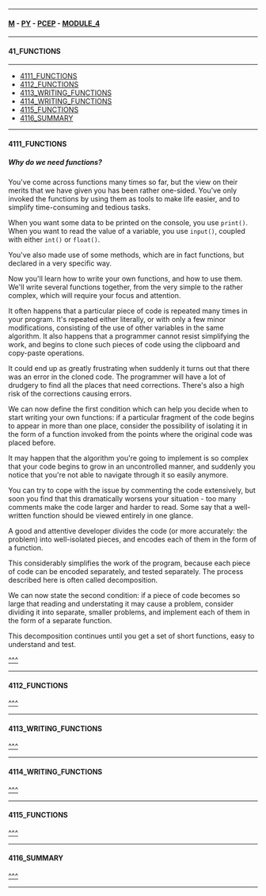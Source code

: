 
---

#### [M](https://github.com/ttltrk/TTT/blob/master/menu.md) - [PY](https://github.com/ttltrk/TTT/blob/master/PY/PY.md) - [PCEP](https://github.com/ttltrk/TTT/blob/master/PY/PCEP/PCEP.md) - [MODULE_4](https://github.com/ttltrk/TTT/blob/master/PY/PCEP/MODULE_4/MODULE_4.md)

---

#### 41_FUNCTIONS

---

* [4111_FUNCTIONS](#4111_FUNCTIONS)
* [4112_FUNCTIONS](#4112_FUNCTIONS)
* [4113_WRITING_FUNCTIONS](#4113_WRITING_FUNCTIONS)
* [4114_WRITING_FUNCTIONS](#4114_WRITING_FUNCTIONS)
* [4115_FUNCTIONS](#4115_FUNCTIONS)
* [4116_SUMMARY](#4116_SUMMARY)

---

#### 4111_FUNCTIONS

##### Why do we need functions?

You've come across functions many times so far, but the view on their merits that we have given you has been rather one-sided. You've only invoked the functions by using them as tools to make life easier, and to simplify time-consuming and tedious tasks.

When you want some data to be printed on the console, you use ```print()```. When you want to read the value of a variable, you use ```input()```, coupled with either ```int()``` or ```float()```.

You've also made use of some methods, which are in fact functions, but declared in a very specific way.

Now you'll learn how to write your own functions, and how to use them. We'll write several functions together, from the very simple to the rather complex, which will require your focus and attention.

It often happens that a particular piece of code is repeated many times in your program. It's repeated either literally, or with only a few minor modifications, consisting of the use of other variables in the same algorithm. It also happens that a programmer cannot resist simplifying the work, and begins to clone such pieces of code using the clipboard and copy-paste operations.

It could end up as greatly frustrating when suddenly it turns out that there was an error in the cloned code. The programmer will have a lot of drudgery to find all the places that need corrections. There's also a high risk of the corrections causing errors.

We can now define the first condition which can help you decide when to start writing your own functions: if a particular fragment of the code begins to appear in more than one place, consider the possibility of isolating it in the form of a function invoked from the points where the original code was placed before.


It may happen that the algorithm you're going to implement is so complex that your code begins to grow in an uncontrolled manner, and suddenly you notice that you're not able to navigate through it so easily anymore.


You can try to cope with the issue by commenting the code extensively, but soon you find that this dramatically worsens your situation - too many comments make the code larger and harder to read. Some say that a well-written function should be viewed entirely in one glance.

A good and attentive developer divides the code (or more accurately: the problem) into well-isolated pieces, and encodes each of them in the form of a function.

This considerably simplifies the work of the program, because each piece of code can be encoded separately, and tested separately. The process described here is often called decomposition.

We can now state the second condition: if a piece of code becomes so large that reading and understating it may cause a problem, consider dividing it into separate, smaller problems, and implement each of them in the form of a separate function.

This decomposition continues until you get a set of short functions, easy to understand and test.

[^^^](#41_FUNCTIONS)

---

#### 4112_FUNCTIONS

[^^^](#41_FUNCTIONS)

---

#### 4113_WRITING_FUNCTIONS

[^^^](#41_FUNCTIONS)

---

#### 4114_WRITING_FUNCTIONS

[^^^](#41_FUNCTIONS)

---

#### 4115_FUNCTIONS

[^^^](#41_FUNCTIONS)

---

#### 4116_SUMMARY

[^^^](#41_FUNCTIONS)

---
